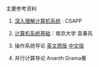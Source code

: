 主要参考资料

1. [深入理解计算机系统](https://github.com/Urinx/Books/blob/master/cs/%E6%B7%B1%E5%85%A5%E7%90%86%E8%A7%A3%E8%AE%A1%E7%AE%97%E6%9C%BA%E7%B3%BB%E7%BB%9F.pdf) : CSAPP

2. [计算机系统基础](https://www.bilibili.com/read/cv19439574/)：南京大学 袁春风

3. 操作系统导论
   [英文原版](https://pages.cs.wisc.edu/~remzi/OSTEP/)
   [中文版](https://github.com/gsZhiZunBao/e-books/blob/main/%E6%93%8D%E4%BD%9C%E7%B3%BB%E7%BB%9F%E5%AF%BC%E8%AE%BA.pdf)

4. 并行计算导论 Ananth Grama著

